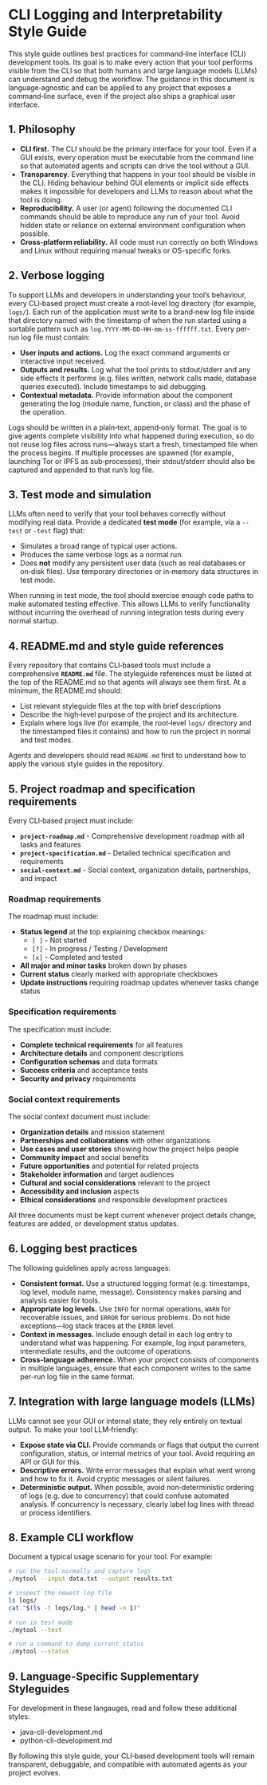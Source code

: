 # CLI Logging and Interpretability Style Guide

This style guide outlines best practices for command‑line interface (CLI) development tools. Its goal is to make every action that your tool performs visible from the CLI so that both humans and large language models (LLMs) can understand and debug the workflow. The guidance in this document is language‑agnostic and can be applied to any project that exposes a command‑line surface, even if the project also ships a graphical user interface.

## 1. Philosophy

* **CLI first.** The CLI should be the primary interface for your tool. Even if a GUI exists, every operation must be executable from the command line so that automated agents and scripts can drive the tool without a GUI.
* **Transparency.** Everything that happens in your tool should be visible in the CLI. Hiding behaviour behind GUI elements or implicit side effects makes it impossible for developers and LLMs to reason about what the tool is doing.
* **Reproducibility.** A user (or agent) following the documented CLI commands should be able to reproduce any run of your tool. Avoid hidden state or reliance on external environment configuration when possible.
* **Cross-platform reliability.** All code must run correctly on both Windows and Linux without requiring manual tweaks or OS-specific forks.

## 2. Verbose logging

To support LLMs and developers in understanding your tool’s behaviour, every CLI‑based project must create a root‑level log directory (for example, `logs/`). Each run of the application must write to a brand‑new log file inside that directory named with the timestamp of when the run started using a sortable pattern such as `log.YYYY-MM-DD-HH-mm-ss-ffffff.txt`. Every per-run log file must contain:

* **User inputs and actions.** Log the exact command arguments or interactive input received.
* **Outputs and results.** Log what the tool prints to stdout/stderr and any side effects it performs (e.g. files written, network calls made, database queries executed). Include timestamps to aid debugging.
* **Contextual metadata.** Provide information about the component generating the log (module name, function, or class) and the phase of the operation.

Logs should be written in a plain‑text, append‑only format. The goal is to give agents complete visibility into what happened during execution, so do not reuse log files across runs—always start a fresh, timestamped file when the process begins. If multiple processes are spawned (for example, launching Tor or IPFS as sub‑processes), their stdout/stderr should also be captured and appended to that run’s log file.

## 3. Test mode and simulation

LLMs often need to verify that your tool behaves correctly without modifying real data. Provide a dedicated **test mode** (for example, via a `--test` or `-test` flag) that:

* Simulates a broad range of typical user actions.
* Produces the same verbose logs as a normal run.
* Does **not** modify any persistent user data (such as real databases or on‑disk files). Use temporary directories or in‑memory data structures in test mode.

When running in test mode, the tool should exercise enough code paths to make automated testing effective. This allows LLMs to verify functionality without incurring the overhead of running integration tests during every normal startup.

## 4. README.md and style guide references

Every repository that contains CLI‑based tools must include a comprehensive **`README.md`** file. The styleguide references must be listed at the top of the README.md so that agents will always see them first. At a minimum, the README.md should:

* List relevant styleguide files at the top with brief descriptions
* Describe the high‑level purpose of the project and its architecture.
* Explain where logs live (for example, the root‑level `logs/` directory and the timestamped files it contains) and how to run the project in normal and test modes.

Agents and developers should read `README.md` first to understand how to apply the various style guides in the repository.

## 5. Project roadmap and specification requirements

Every CLI‑based project must include:

* **`project-roadmap.md`** - Comprehensive development roadmap with all tasks and features
* **`project-specification.md`** - Detailed technical specification and requirements
* **`social-context.md`** - Social context, organization details, partnerships, and impact

### Roadmap requirements

The roadmap must include:

* **Status legend** at the top explaining checkbox meanings:
  - `[ ]` - Not started
  - `[?]` - In progress / Testing / Development  
  - `[x]` - Completed and tested
* **All major and minor tasks** broken down by phases
* **Current status** clearly marked with appropriate checkboxes
* **Update instructions** requiring roadmap updates whenever tasks change status

### Specification requirements

The specification must include:

* **Complete technical requirements** for all features
* **Architecture details** and component descriptions
* **Configuration schemas** and data formats
* **Success criteria** and acceptance tests
* **Security and privacy** requirements

### Social context requirements

The social context document must include:

* **Organization details** and mission statement
* **Partnerships and collaborations** with other organizations
* **Use cases and user stories** showing how the project helps people
* **Community impact** and social benefits
* **Future opportunities** and potential for related projects
* **Stakeholder information** and target audiences
* **Cultural and social considerations** relevant to the project
* **Accessibility and inclusion** aspects
* **Ethical considerations** and responsible development practices

All three documents must be kept current whenever project details change, features are added, or development status updates.

## 6. Logging best practices

The following guidelines apply across languages:

* **Consistent format.** Use a structured logging format (e.g. timestamps, log level, module name, message). Consistency makes parsing and analysis easier for tools.
* **Appropriate log levels.** Use `INFO` for normal operations, `WARN` for recoverable issues, and `ERROR` for serious problems. Do not hide exceptions—log stack traces at the `ERROR` level.
* **Context in messages.** Include enough detail in each log entry to understand what was happening. For example, log input parameters, intermediate results, and the outcome of operations.
* **Cross‑language adherence.** When your project consists of components in multiple languages, ensure that each component writes to the same per-run log file in the same format.

## 7. Integration with large language models (LLMs)

LLMs cannot see your GUI or internal state; they rely entirely on textual output. To make your tool LLM‑friendly:

* **Expose state via CLI.** Provide commands or flags that output the current configuration, status, or internal metrics of your tool. Avoid requiring an API or GUI for this.
* **Descriptive errors.** Write error messages that explain what went wrong and how to fix it. Avoid cryptic messages or silent failures.
* **Deterministic output.** When possible, avoid non‑deterministic ordering of logs (e.g. due to concurrency) that could confuse automated analysis. If concurrency is necessary, clearly label log lines with thread or process identifiers.

## 8. Example CLI workflow

Document a typical usage scenario for your tool. For example:

```bash
# run the tool normally and capture logs
./mytool --input data.txt --output results.txt

# inspect the newest log file
ls logs/
cat "$(ls -t logs/log.* | head -n 1)"

# run in test mode
./mytool --test

# run a command to dump current status
./mytool --status
```

## 9. Language-Specific Supplementary Styleguides
For development in these langauges, read and follow these additional styles:
- java-cli-development.md
- python-cli-development.md

By following this style guide, your CLI‑based development tools will remain transparent, debuggable, and compatible with automated agents as your project evolves.
